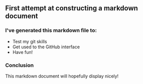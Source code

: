 ## First attempt at constructing a markdown document
### I've generated this markdown file to:
* Test my git skills
* Get used to the GitHub interface
* Have fun!

### Conclusion
This markdown document will hopefully display nicely!
